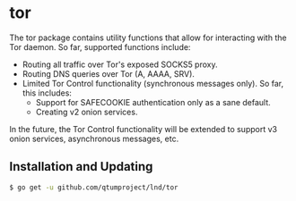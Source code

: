 tor
===

The tor package contains utility functions that allow for interacting with the
Tor daemon. So far, supported functions include:

* Routing all traffic over Tor's exposed SOCKS5 proxy.
* Routing DNS queries over Tor (A, AAAA, SRV).
* Limited Tor Control functionality (synchronous messages only). So far, this
includes:
  * Support for SAFECOOKIE authentication only as a sane default.
  * Creating v2 onion services.

In the future, the Tor Control functionality will be extended to support v3
onion services, asynchronous messages, etc.

## Installation and Updating

```bash
$ go get -u github.com/qtumproject/lnd/tor
```
